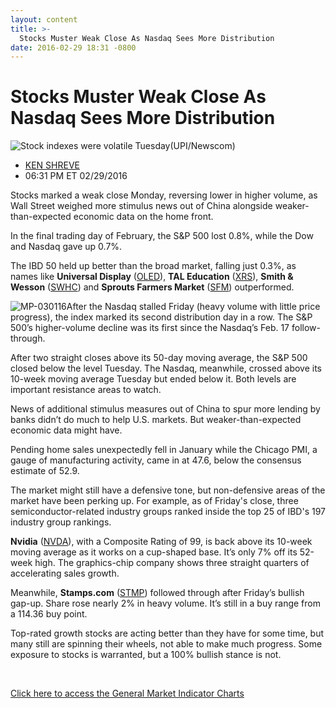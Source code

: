 ```yaml
---
layout: content
title: >-
  Stocks Muster Weak Close As Nasdaq Sees More Distribution
date: 2016-02-29 18:31 -0800
---
```



Stocks Muster Weak Close As Nasdaq Sees More Distribution
==========================================================


![Stock indexes were volatile Tuesday](https://www.investors.com/wp-content/uploads/2016/02/BIGPIC-030116-newscom.jpg)(UPI/Newscom)




* [KEN SHREVE](https://www.investors.com/author/shrevek/ "Posts by KEN SHREVE")
* 06:31 PM ET 02/29/2016




Stocks marked a weak close Monday, reversing lower in higher volume, as Wall Street weighed more stimulus news out of China alongside weaker-than-expected economic data on the home front.


In the final trading day of February, the S&P 500 lost 0.8%, while the Dow and Nasdaq gave up 0.7%.


The IBD 50 held up better than the broad market, falling just 0.3%, as names like **Universal Display** ([OLED](https://research.investors.com/quote.aspx?symbol=OLED)), **TAL Education** ([XRS](https://research.investors.com/quote.aspx?symbol=XRS)), **Smith & Wesson** ([SWHC](https://research.investors.com/quote.aspx?symbol=SWHC)) and **Sprouts Farmers Market** ([SFM](https://research.investors.com/quote.aspx?symbol=SFM)) outperformed.


![MP-030116](https://www.investors.com/wp-content/uploads/2016/02/MP-030116-177x300.jpg)After the Nasdaq stalled Friday (heavy volume with little price progress), the index marked its second distribution day in a row. The S&P 500’s higher-volume decline was its first since the Nasdaq’s Feb. 17 follow-through.


After two straight closes above its 50-day moving average, the S&P 500 closed below the level Tuesday. The Nasdaq, meanwhile, crossed above its 10-week moving average Tuesday but ended below it. Both levels are important resistance areas to watch.


News of additional stimulus measures out of China to spur more lending by banks didn’t do much to help U.S. markets. But weaker-than-expected economic data might have.


Pending home sales unexpectedly fell in January while the Chicago PMI, a gauge of manufacturing activity, came in at 47.6, below the consensus estimate of 52.9.


The market might still have a defensive tone, but non-defensive areas of the market have been perking up. For example, as of Friday's close, three semiconductor-related industry groups ranked inside the top 25 of IBD's 197 industry group rankings.


**Nvidia** ([NVDA](https://research.investors.com/quote.aspx?symbol=NVDA)), with a Composite Rating of 99, is back above its 10-week moving average as it works on a cup-shaped base. It’s only 7% off its 52-week high. The graphics-chip company shows three straight quarters of accelerating sales growth.


Meanwhile, **Stamps.com** ([STMP](https://research.investors.com/quote.aspx?symbol=STMP)) followed through after Friday’s bullish gap-up. Share rose nearly 2% in heavy volume. It’s still in a buy range from a 114.36 buy point.


Top-rated growth stocks are acting better than they have for some time, but many still are spinning their wheels, not able to make much progress. Some exposure to stocks is warranted, but a 100% bullish stance is not.


 


[Click here to access the General Market Indicator Charts](https://www.investors.com/wp-content/uploads/2016/02/GMI_022916-1.pdf)




